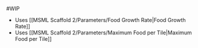 #WIP 

- Uses [[MSML Scaffold 2/Parameters/Food Growth Rate|Food Growth Rate]]
- Uses [[MSML Scaffold 2/Parameters/Maximum Food per Tile|Maximum Food per Tile]]